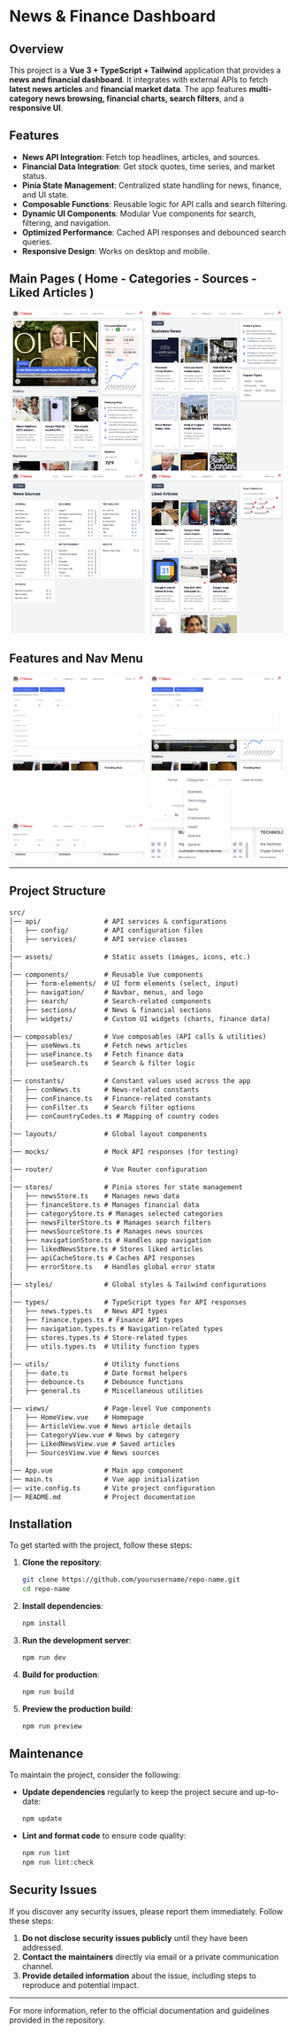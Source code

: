 # News & Finance Dashboard

## Overview

This project is a **Vue 3 + TypeScript + Tailwind** application that provides a **news and financial dashboard**. It integrates with external APIs to fetch **latest news articles** and **financial market data**. The app features **multi-category news browsing, financial charts, search filters**, and a **responsive UI**.


## Features

- **News API Integration**: Fetch top headlines, articles, and sources.
- **Financial Data Integration**: Get stock quotes, time series, and market status.
- **Pinia State Management**: Centralized state handling for news, finance, and UI state.
- **Composable Functions**: Reusable logic for API calls and search filtering.
- **Dynamic UI Components**: Modular Vue components for search, filtering, and navigation.
- **Optimized Performance**: Cached API responses and debounced search queries.
- **Responsive Design**: Works on desktop and mobile.


## Main Pages ( Home - Categories - Sources - Liked Articles )

<div align="center">
<img src="./readme_sources/a_main_page.png" width="48%" style="margin-right:1%;">
<img src="./readme_sources/b_categories.png" width="48%" style="margin-right:1%;">
</div>

<div align="center">
<img src="./readme_sources/c_sources.png" width="48%" style="margin-right:1%;">
<img src="./readme_sources/d_liked_articles.png" width="48%" style="margin-right:1%;">
</div>

## Features and Nav Menu

<div align="center">
<img src="./readme_sources/e_everything_filter.png" width="48%" style="margin-right:1%;">
<img src="./readme_sources/f_top_headlines_filter.png" width="48%" style="margin-right:1%;">
</div>

<div align="center">
<img src="./readme_sources/g_source_filter.png" width="48%" style="margin-right:1%;">
<img src="./readme_sources/h_nav_menu.png" width="48%" style="margin-right:1%;">
</div>

---

## Project Structure

```
src/
│── api/                # API services & configurations
│   ├── config/         # API configuration files
│   ├── services/       # API service classes
│
│── assets/             # Static assets (images, icons, etc.)
│
│── components/         # Reusable Vue components
│   ├── form-elements/  # UI form elements (select, input)
│   ├── navigation/     # Navbar, menus, and logo
│   ├── search/         # Search-related components
│   ├── sections/       # News & financial sections
│   ├── widgets/        # Custom UI widgets (charts, finance data)
│
│── composables/        # Vue composables (API calls & utilities)
│   ├── useNews.ts      # Fetch news articles
│   ├── useFinance.ts   # Fetch finance data
│   ├── useSearch.ts    # Search & filter logic
│
│── constants/          # Constant values used across the app
│   ├── conNews.ts      # News-related constants
│   ├── conFinance.ts   # Finance-related constants
│   ├── conFilter.ts    # Search filter options
│   ├── conCountryCodes.ts # Mapping of country codes
│
│── layouts/            # Global layout components
│
│── mocks/              # Mock API responses (for testing)
│
│── router/             # Vue Router configuration
│
│── stores/             # Pinia stores for state management
│   ├── newsStore.ts    # Manages news data
│   ├── financeStore.ts # Manages financial data
│   ├── categoryStore.ts # Manages selected categories
│   ├── newsFilterStore.ts # Manages search filters
│   ├── newsSourceStore.ts # Manages news sources
│   ├── navigationStore.ts # Handles app navigation
│   ├── likedNewsStore.ts # Stores liked articles
│   ├── apiCacheStore.ts # Caches API responses
│   ├── errorStore.ts   # Handles global error state
│
│── styles/             # Global styles & Tailwind configurations
│
│── types/              # TypeScript types for API responses
│   ├── news.types.ts   # News API types
│   ├── finance.types.ts # Finance API types
│   ├── navigation.types.ts # Navigation-related types
│   ├── stores.types.ts # Store-related types
│   ├── utils.types.ts  # Utility function types
│
│── utils/              # Utility functions
│   ├── date.ts         # Date format helpers
│   ├── debounce.ts     # Debounce functions
│   ├── general.ts      # Miscellaneous utilities
│
│── views/              # Page-level Vue components
│   ├── HomeView.vue    # Homepage
│   ├── ArticleView.vue # News article details
│   ├── CategoryView.vue # News by category
│   ├── LikedNewsView.vue # Saved articles
│   ├── SourcesView.vue # News sources
│
│── App.vue             # Main app component
│── main.ts             # Vue app initialization
│── vite.config.ts      # Vite project configuration
│── README.md           # Project documentation
```

## Installation

To get started with the project, follow these steps:

1. **Clone the repository**:
    ```sh
    git clone https://github.com/yourusername/repo-name.git
    cd repo-name
    ```

2. **Install dependencies**:
    ```sh
    npm install
    ```

3. **Run the development server**:
    ```sh
    npm run dev
    ```

4. **Build for production**:
    ```sh
    npm run build
    ```

5. **Preview the production build**:
    ```sh
    npm run preview
    ```

## Maintenance

To maintain the project, consider the following:

- **Update dependencies** regularly to keep the project secure and up-to-date:
    ```sh
    npm update
    ```

- **Lint and format code** to ensure code quality:
    ```sh
    npm run lint
    npm run lint:check
    ```

## Security Issues

If you discover any security issues, please report them immediately. Follow these steps:

1. **Do not disclose security issues publicly** until they have been addressed.
2. **Contact the maintainers** directly via email or a private communication channel.
3. **Provide detailed information** about the issue, including steps to reproduce and potential impact.

---

For more information, refer to the official documentation and guidelines provided in the repository.